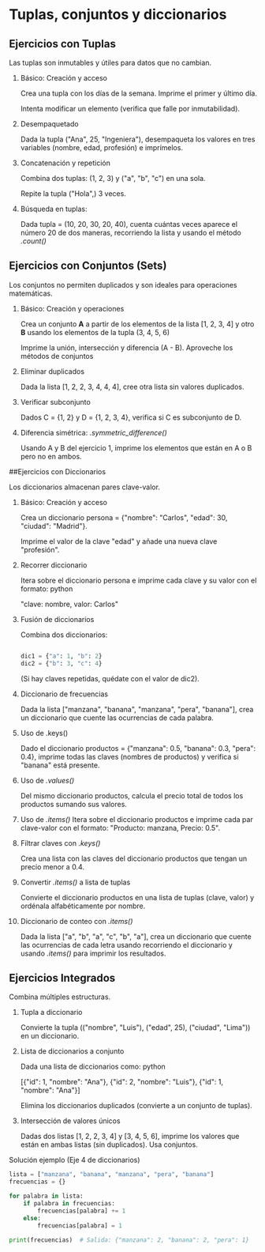 # Tuplas, conjuntos y diccionarios

## Ejercicios con Tuplas

Las tuplas son inmutables y útiles para datos que no cambian.
1. Básico: Creación y acceso

    Crea una tupla con los días de la semana. Imprime el primer y último día.

    Intenta modificar un elemento (verifica que falle por inmutabilidad).

2. Desempaquetado

    Dada la tupla ("Ana", 25, "Ingeniera"), desempaqueta los valores en tres variables (nombre, edad, profesión) e imprímelos.

3. Concatenación y repetición

    Combina dos tuplas: (1, 2, 3) y ("a", "b", "c") en una sola.

    Repite la tupla ("Hola",) 3 veces.

4. Búsqueda en tuplas: 

    Dada tupla = (10, 20, 30, 20, 40), cuenta cuántas veces aparece el número 20 de dos maneras, recorriendo la lista y usando el método _.count()_

## Ejercicios con Conjuntos (Sets)

Los conjuntos no permiten duplicados y son ideales para operaciones matemáticas.
1. Básico: Creación y operaciones

    Crea un conjunto __A__ a partir de los elementos de la lista [1, 2, 3, 4] y otro __B__ usando los elementos de la tupla (3, 4, 5, 6)

    Imprime la unión, intersección y diferencia (A - B). Aproveche los métodos de conjuntos

2. Eliminar duplicados

    Dada la lista [1, 2, 2, 3, 4, 4, 4], cree otra lista sin valores duplicados. 

3. Verificar  subconjunto

    Dados C = {1, 2} y D = {1, 2, 3, 4}, verifica si C es subconjunto de D.

4. Diferencia simétrica: _.symmetric_difference()_

    Usando A y B del ejercicio 1, imprime los elementos que están en A o B pero no en ambos.

##Ejercicios con Diccionarios

Los diccionarios almacenan pares clave-valor.

1. Básico: Creación y acceso

    Crea un diccionario persona = {"nombre": "Carlos", "edad": 30, "ciudad": "Madrid"}.

    Imprime el valor de la clave "edad" y añade una nueva clave "profesión".

2. Recorrer diccionario

    Itera sobre el diccionario persona e imprime cada clave y su valor con el formato:
    python

    "clave: nombre, valor: Carlos"

3. Fusión de diccionarios

    Combina dos diccionarios:
    ```python

    dic1 = {"a": 1, "b": 2}
    dic2 = {"b": 3, "c": 4}
    ```

    (Si hay claves repetidas, quédate con el valor de dic2).

4. Diccionario de frecuencias

    Dada la lista ["manzana", "banana", "manzana", "pera", "banana"], crea un diccionario que cuente las ocurrencias de cada palabra.
    
5. Uso de .keys()

    Dado el diccionario productos = {"manzana": 0.5, "banana": 0.3, "pera": 0.4}, imprime todas las claves (nombres de productos) y verifica si "banana" está presente.

6. Uso de _.values()_

    Del mismo diccionario productos, calcula el precio total de todos los productos sumando sus valores.

7. Uso de _.items()_
    Itera sobre el diccionario productos e imprime cada par clave-valor con el formato:
"Producto: manzana, Precio: 0.5".

8. Filtrar claves con _.keys()_

    Crea una lista con las claves del diccionario productos que tengan un precio menor a 0.4.

9. Convertir _.items()_ a lista de tuplas

    Convierte el diccionario productos en una lista de tuplas (clave, valor) y ordénala alfabéticamente por nombre.

10. Diccionario de conteo con _.items()_

    Dada la lista ["a", "b", "a", "c", "b", "a"], crea un diccionario que cuente las ocurrencias de cada letra usando recorriendo el diccionario y usando _.items()_ para imprimir los resultados.



## Ejercicios Integrados

Combina múltiples estructuras.
1. Tupla a diccionario

    Convierte la tupla (("nombre", "Luis"), ("edad", 25), ("ciudad", "Lima")) en un diccionario.

2. Lista de diccionarios a conjunto

    Dada una lista de diccionarios como:
    python

    [{"id": 1, "nombre": "Ana"}, {"id": 2, "nombre": "Luis"}, {"id": 1, "nombre": "Ana"}]

    Elimina los diccionarios duplicados (convierte a un conjunto de tuplas).

3. Intersección de valores únicos

    Dadas dos listas [1, 2, 2, 3, 4] y [3, 4, 5, 6], imprime los valores que están en ambas listas (sin duplicados). Usa conjuntos.

Solución ejemplo (Eje 4 de diccionarios)
```python
lista = ["manzana", "banana", "manzana", "pera", "banana"]
frecuencias = {}

for palabra in lista:
    if palabra in frecuencias:
        frecuencias[palabra] += 1
    else:
        frecuencias[palabra] = 1

print(frecuencias)  # Salida: {"manzana": 2, "banana": 2, "pera": 1}
```